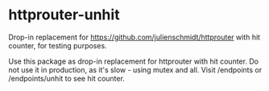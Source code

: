 # httprouter-unhit

Drop-in replacement for https://github.com/julienschmidt/httprouter with hit counter, for testing purposes.

Use this package as drop-in replacement for httprouter with hit counter.
Do not use it in production, as it's slow - using mutex and all.
Visit /endpoints or /endpoints/unhit to see hit counter.

